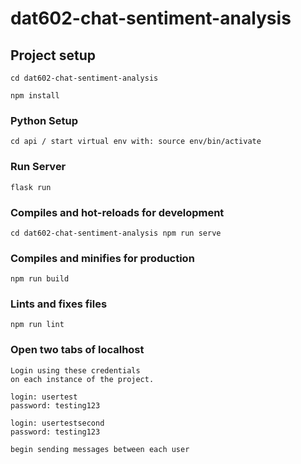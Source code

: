 # dat602-chat-sentiment-analysis

## Project setup

```
cd dat602-chat-sentiment-analysis

npm install
```

### Python Setup

```
cd api / start virtual env with: source env/bin/activate
```

### Run Server

```
flask run
```

### Compiles and hot-reloads for development

```
cd dat602-chat-sentiment-analysis npm run serve
```

### Compiles and minifies for production

```
npm run build
```

### Lints and fixes files

```
npm run lint
```

### Open two tabs of localhost

```
Login using these credentials
on each instance of the project.

login: usertest
password: testing123

login: usertestsecond
password: testing123

begin sending messages between each user

```
